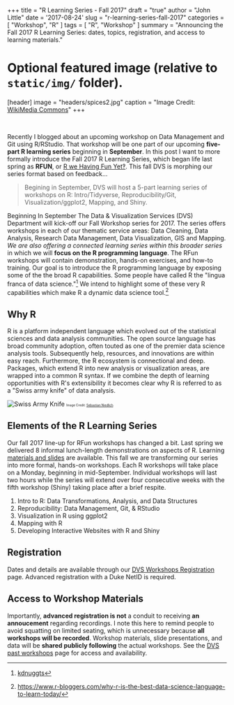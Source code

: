 +++
title = "R Learning Series - Fall 2017"
draft = "true"
author = "John Little"
date = '2017-08-24'
slug = "r-learning-series-fall-2017"
categories = [
  "Workshop",
  "R"
  ]
tags = [
  "R",
  "Workshop"
  ]
summary = "Announcing the Fall 2017 R Learning Series:  dates, topics, registration, and access to learning materials." 

# Optional featured image (relative to `static/img/` folder).  
[header]
image = "headers/spices2.jpg"
caption = "Image Credit: [WikiMedia Commons](https://commons.wikimedia.org/wiki/File:Indian_spices_for_sale_at_the_Anjuna_flea-market,_Anjuna_Beach,_Goa.jpg)"
+++

&nbsp; 

Recently I blogged about an upcoming workshop on Data Management and Git using R/RStudio.  That workshop will be one part of our upcoming **five-part R learning series** beginning in **September**.  In this post I want to more  formally introduce the Fall 2017 R Learning Series, which began life last spring as **RFUN**, or [R we Having Fun Yet‽](https://rfun.netlify.com/).  This fall DVS is morphing our series format based on feedback... 

> Begining in September, DVS will host a 5-part learning series of workshops on R:  Intro/Tidyverse, Reproducibility/Git, Visualization/ggplot2, Mapping, and Shiny.  

Beginning In September The Data & Visualization Services (DVS) Department will kick-off our Fall Workshop series for 2017.  The series offers workshops in each of our thematic service areas:  Data Cleaning, Data Analysis, Research Data Management, Data Visualization, GIS and Mapping.  *We are also offering a connected learning series within this broader series* in which we will **focus on the R programming language**.  The RFun workshops will contain demonstration, hands-on exercises, and how-to training.  Our goal is to introduce the R programming language by exposing some of the the broad R capabilities.  Some people have called R the "lingua franca of data science."[^lingua] We intend to highlight some of these very R capabilities which make R a dynamic data science tool.[^best_ds]  

## Why R

R is a platform independent language which evolved out of the statistical sciences and data analysis communities.  The open source language has broad community adoption, often touted as one of the premier data science analysis tools.  Subsequently help, resources, and innovations are within easy reach.  Furthermore, the R ecosystem is connectional and deep.  Packages, which extend R into new analysis or visualization areas, are wrapped into a common R syntax.  If we combine the depth of learning opportunities with R's extensibility it becomes clear why R is referred to as a "Swiss army knife" of data analysis.

![](/img/swiss_army_knife2.jpg "Swiss Army Knife")
<font style="font-size: 50%;">Image Credit: [Sebastian Niedlich](https://www.flickr.com/photos/42311564@N00/163319861)
</font>

## Elements of the R Learning Series

Our fall 2017 line-up for RFun workshops has changed a bit.  Last spring we delivered 8 informal lunch-length demonstrations on aspects of R.  Learning [materials and slides](https://rfun.netlify.com/2017/01/16/rfun-schedule-spring-2017/) are available.  This fall we are transforming our series into more formal, hands-on workshops.  Each R workshops will take place on a Monday, beginning in mid-September.  Individual workshops will last two hours while the series will extend over four consecutive weeks with the fifth workshop (Shiny) taking place after a brief respite.  

1. Intro to R: Data Transformations, Analysis, and Data Structures
1. Reproducibility: Data Management, Git, & RStudio
1. Visualization in R using ggplot2
1. Mapping with R
1. Developing Interactive Websites with R and Shiny

## Registration
Dates and details are available through our [DVS Workshops Registration](http://library.duke.edu/data/news) page.  Advanced registration with a Duke NetID is required.  

## Access to Workshop Materials
Importantly, **advanced registration is not** a conduit to receiving **an annoucement** regarding recordings.  I note this here to remind people to avoid squatting on limited seating, which is unnecessary because **all workshops will be recorded**.  Workshop materials, slide presentations, and data will be **shared publicly following** the actual workshops.  See the [DVS past workshops](http://library.duke.edu/data/news/past-workshops) page for access and availability.


[^lingua]: [kdnuggts](http://www.kdnuggets.com/2015/05/r-vs-python-data-science.html)

[^best_ds]: https://www.r-bloggers.com/why-r-is-the-best-data-science-language-to-learn-today/